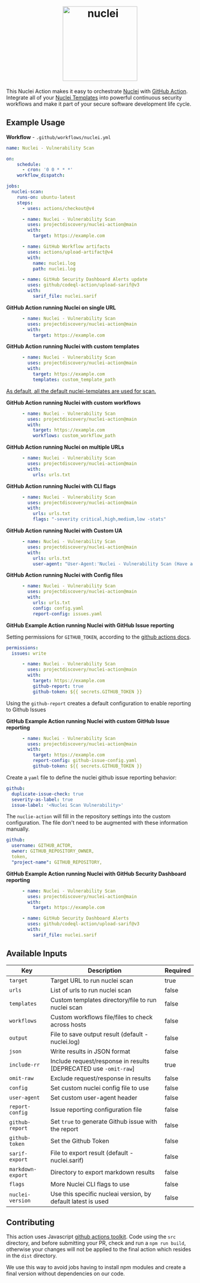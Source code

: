 <h1 align="center">
  <img src="https://github.com/projectdiscovery/nuclei/blob/main/static/nuclei-logo.png" alt="nuclei" width="200px"></a>
  <br>
</h1>

This Nuclei Action makes it easy to orchestrate [Nuclei](https://github.com/projectdiscovery/nuclei) with [GitHub Action](https://github.com/features/actions).
Integrate all of your [Nuclei Templates](https://github.com/projectdiscovery/nuclei-templates) into powerful continuous security workflows and make it part of your secure software development life cycle.

Example Usage
-----

**Workflow** - `.github/workflows/nuclei.yml`

```yaml
name: Nuclei - Vulnerability Scan

on:
    schedule:
      - cron: '0 0 * * *'
    workflow_dispatch:

jobs:
  nuclei-scan:
    runs-on: ubuntu-latest
    steps:
      - uses: actions/checkout@v4

      - name: Nuclei - Vulnerability Scan
        uses: projectdiscovery/nuclei-action@main
        with:
          target: https://example.com

      - name: GitHub Workflow artifacts
        uses: actions/upload-artifact@v4
        with:
          name: nuclei.log
          path: nuclei.log

      - name: GitHub Security Dashboard Alerts update
        uses: github/codeql-action/upload-sarif@v3
        with:
          sarif_file: nuclei.sarif
```

**GitHub Action running Nuclei on single URL**

```yaml
      - name: Nuclei - Vulnerability Scan
        uses: projectdiscovery/nuclei-action@main
        with:
          target: https://example.com
```

**GitHub Action running Nuclei with custom templates**

```yaml
      - name: Nuclei - Vulnerability Scan
        uses: projectdiscovery/nuclei-action@main
        with:
          target: https://example.com
          templates: custom_template_path
```

<ins>As default, all the default [nuclei-templates](https://github.com/projectdiscovery/nuclei-templates) are used for scan.</ins>

**GitHub Action running Nuclei with custom workflows**

```yaml
      - name: Nuclei - Vulnerability Scan
        uses: projectdiscovery/nuclei-action@main
        with:
          target: https://example.com
          workflows: custom_workflow_path
```

**GitHub Action running Nuclei on multiple URLs**

```yaml
      - name: Nuclei - Vulnerability Scan
        uses: projectdiscovery/nuclei-action@main
        with:
          urls: urls.txt
```

**GitHub Action running Nuclei with CLI flags**

```yaml
      - name: Nuclei - Vulnerability Scan
        uses: projectdiscovery/nuclei-action@main
        with:
          urls: urls.txt
          flags: "-severity critical,high,medium,low -stats"
```

**GitHub Action running Nuclei with Custom UA**

```yaml
      - name: Nuclei - Vulnerability Scan
        uses: projectdiscovery/nuclei-action@main
        with:
          urls: urls.txt
          user-agent: "User-Agent:'Nuclei - Vulnerability Scan (Have a nice day)'"
```

**GitHub Action running Nuclei with Config files**

```yaml
      - name: Nuclei - Vulnerability Scan
        uses: projectdiscovery/nuclei-action@main
        with:
          urls: urls.txt
          config: config.yaml
          report-config: issues.yaml
```



**GitHub Example Action running Nuclei with GitHub Issue reporting**

Setting permissions for `GITHUB_TOKEN`, according to the [github actions docs](https://docs.github.com/en/actions/security-guides/automatic-token-authentication#permissions-for-the-github_token).
```yaml
permissions:
  issues: write
```

```yaml
      - name: Nuclei - Vulnerability Scan
        uses: projectdiscovery/nuclei-action@main
        with:
          target: https://example.com
          github-report: true
          github-token: ${{ secrets.GITHUB_TOKEN }}
```

Using the `github-report` creates a default configuration to enable reporting to Github Issues


**GitHub Example Action running Nuclei with custom GitHub Issue reporting**

```yaml
      - name: Nuclei - Vulnerability Scan
        uses: projectdiscovery/nuclei-action@main
        with:
          target: https://example.com
          report-config: github-issue-config.yaml
          github-token: ${{ secrets.GITHUB_TOKEN }}
```

Create a `yaml` file to define the nuclei github issue reporting behavior:

```yaml
github:
  duplicate-issue-check: true
  severity-as-label: true
  issue-label: '<Nuclei Scan Vulnerability>'
```

The `nuclie-action` will fill in the repository settings into the custom configuration. The file don't need to be augmented with these information manually.

```yaml
github:
  username: GITHUB_ACTOR,
  owner: GITHUB_REPOSITORY_OWNER,
  token,
  "project-name": GITHUB_REPOSITORY,
```




**GitHub Example Action running Nuclei with GitHub Security Dashboard reporting**

```yaml
      - name: Nuclei - Vulnerability Scan
        uses: projectdiscovery/nuclei-action@main
        with:
          target: https://example.com

      - name: GitHub Security Dashboard Alerts
        uses: github/codeql-action/upload-sarif@v3
        with:
          sarif_file: nuclei.sarif
```

Available Inputs
------

| Key               | Description                                                      | Required |
| ----------------- |------------------------------------------------------------------| -------- |
| `target`          | Target URL to run nuclei scan                                    | true     |
| `urls`            | List of urls to run nuclei scan                                  | false    |
| `templates`       | Custom templates directory/file to run nuclei scan               | false    |
| `workflows`       | Custom workflows file/files to check across hosts                | false    |
| `output`          | File to save output result (default - nuclei.log)                | false    |
| `json`            | Write results in JSON format                                     | false    |
| `include-rr`      | Include request/response in results [DEPRECATED use `-omit-raw`] | true     |
| `omit-raw`        | Exclude request/response in results                              | false    |
| `config`          | Set custom nuclei config file to use                             | false    |
| `user-agent`      | Set custom user-agent header                                     | false    |
| `report-config`   | Issue reporting configuration file                               | false    |
| `github-report`   | Set `true` to generate Github issue with the report              | false    |
| `github-token`    | Set the Github Token                                             | false    |
| `sarif-export`    | File to export result (default - nuclei.sarif)                   | false    |
| `markdown-export` | Directory to export markdown results                             | false    |
| `flags`           | More Nuclei CLI flags to use                                     | false    |
| `nuclei-version`  | Use this specific nucleai version, by default latest is used     | false    |


## Contributing

This action uses Javascript [github actions toolkit](https://github.com/actions/toolkit). Code using the `src` directory, and before submitting your PR, check and run a `npm run build`, otherwise your changes will not be applied to the final action which resides in the `dist` directory.

We use this way to avoid jobs having to install npm modules and create a final version without dependencies on our code.
